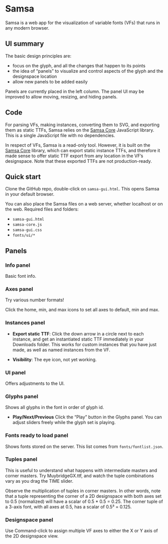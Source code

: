 # Samsa

Samsa is a web app for the visualization of variable fonts (VFs) that runs in any modern browser.

## UI summary
The basic design principles are:

* focus on the glyph, and all the changes that happen to its points
* the idea of “panels” to visualize and control aspects of the glyph and the designspace location
* allow new panels to be added easily

Panels are currently placed in the left column. The panel UI may be improved to allow moving, resizing, and hiding panels.

## Code

For parsing VFs, making instances, converting them to SVG, and exporting them as static TTFs, Samsa relies on the [Samsa Core](samsa-core.md) JavaScript library. This is a single JavaScript file with no dependencies.

In respect of VFs, Samsa is a read-only tool. However, it is built on the [Samsa Core](samsa-core.md) library, which can export static instance TTFs, and therefore it made sense to offer static TTF export from any location in the VF’s designspace. Note that these exported TTFs are not production-ready.

## Quick start
Clone the GitHub repo, double-click on `samsa-gui.html`. This opens Samsa in your default browser.

You can also place the Samsa files on a web server, whether localhost or on the web. Required files and folders:

* `samsa-gui.html`
* `samsa-core.js`
* `samsa-gui.css`
* `fonts/ui/*`

## Panels

### Info panel
Basic font info.

### Axes panel
Try various number formats!

Click the home, min, and max icons to set all axes to default, min and max.

### Instances panel
* **Export static TTF**: Click the down arrow in a circle next to each instance, and get an instantiated static TTF immediately in your Downloads folder. This works for custom instances that you have just made, as well as named instances from the VF.

* **Visibility**: The eye icon, not yet working.


### UI panel
Offers adjustments to the UI.

### Glyphs panel
Shows all glyphs in the font in order of glyph id.

* **Play/Next/Previous** Click the “Play” button in the Glyphs panel. You can adjust sliders freely while the glyph set is playing.


### Fonts ready to load panel
Shows fonts stored on the server. This list comes from `fonts/fontlist.json`.

### Tuples panel

This is useful to understand what happens with intermediate masters and corner masters. Try MuybridgeGX.ttf, and watch the tuple combinations vary as you drag the TIME slider.

Observe the multiplication of tuples in corner masters. In other words, note that a tuple representing the corner of a 2D designspace with both axes set to 0.5 (normalized) will have a scalar of 0.5 * 0.5 = 0.25. The corner tuple of a 3-axis font, with all axes at 0.5, has a scalar of 0.5³ = 0.125.

### Designspace panel

Use Command-click to assign multiple VF axes to either the X or Y axis of the 2D designspace view.

